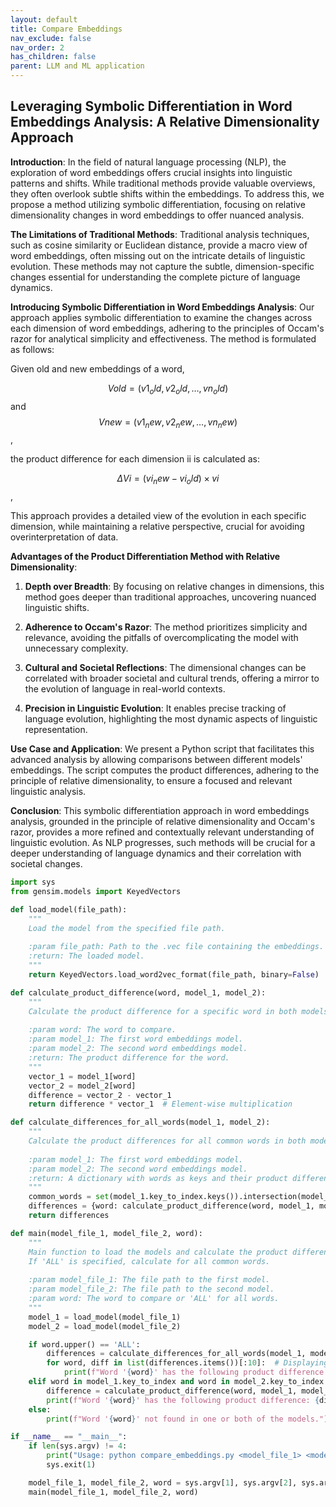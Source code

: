 ```yaml
---
layout: default
title: Compare Embeddings
nav_exclude: false
nav_order: 2
has_children: false
parent: LLM and ML application
---
```


## Leveraging Symbolic Differentiation in Word Embeddings Analysis: A Relative Dimensionality Approach

**Introduction**:
In the field of natural language processing (NLP), the exploration of word embeddings offers crucial insights into linguistic patterns and shifts. While traditional methods provide valuable overviews, they often overlook subtle shifts within the embeddings. To address this, we propose a method utilizing symbolic differentiation, focusing on relative dimensionality changes in word embeddings to offer nuanced analysis.

**The Limitations of Traditional Methods**:
Traditional analysis techniques, such as cosine similarity or Euclidean distance, provide a macro view of word embeddings, often missing out on the intricate details of linguistic evolution. These methods may not capture the subtle, dimension-specific changes essential for understanding the complete picture of language dynamics.

**Introducing Symbolic Differentiation in Word Embeddings Analysis**:
Our approach applies symbolic differentiation to examine the changes across each dimension of word embeddings, adhering to the principles of Occam's razor for analytical simplicity and effectiveness. The method is formulated as follows:

Given old and new embeddings of a word,

$$Vold=(v1_old,v2_old,…,vn_old)$$ and $$Vnew=(v1_new,v2_new,…,vn_new)$$,

the product difference for each dimension ii is calculated as:

$$ΔVi=(vi_new−vi_old)×vi$$ ,

This approach provides a detailed view of the evolution in each specific dimension, while maintaining a relative perspective, crucial for avoiding overinterpretation of data.

**Advantages of the Product Differentiation Method with Relative Dimensionality**:

1. **Depth over Breadth**: By focusing on relative changes in dimensions, this method goes deeper than traditional approaches, uncovering nuanced linguistic shifts.

2. **Adherence to Occam's Razor**: The method prioritizes simplicity and relevance, avoiding the pitfalls of overcomplicating the model with unnecessary complexity.

3. **Cultural and Societal Reflections**: The dimensional changes can be correlated with broader societal and cultural trends, offering a mirror to the evolution of language in real-world contexts.

4. **Precision in Linguistic Evolution**: It enables precise tracking of language evolution, highlighting the most dynamic aspects of linguistic representation.

**Use Case and Application**:
We present a Python script that facilitates this advanced analysis by allowing comparisons between different models' embeddings. The script computes the product differences, adhering to the principle of relative dimensionality, to ensure a focused and relevant linguistic analysis.

**Conclusion**:
This symbolic differentiation approach in word embeddings analysis, grounded in the principle of relative dimensionality and Occam's razor, provides a more refined and contextually relevant understanding of linguistic evolution. As NLP progresses, such methods will be crucial for a deeper understanding of language dynamics and their correlation with societal changes.


```python
import sys
from gensim.models import KeyedVectors

def load_model(file_path):
    """
    Load the model from the specified file path.
    
    :param file_path: Path to the .vec file containing the embeddings.
    :return: The loaded model.
    """
    return KeyedVectors.load_word2vec_format(file_path, binary=False)

def calculate_product_difference(word, model_1, model_2):
    """
    Calculate the product difference for a specific word in both models.
    
    :param word: The word to compare.
    :param model_1: The first word embeddings model.
    :param model_2: The second word embeddings model.
    :return: The product difference for the word.
    """
    vector_1 = model_1[word]
    vector_2 = model_2[word]
    difference = vector_2 - vector_1
    return difference * vector_1  # Element-wise multiplication

def calculate_differences_for_all_words(model_1, model_2):
    """
    Calculate the product differences for all common words in both models.
    
    :param model_1: The first word embeddings model.
    :param model_2: The second word embeddings model.
    :return: A dictionary with words as keys and their product differences as values.
    """
    common_words = set(model_1.key_to_index.keys()).intersection(model_2.key_to_index.keys())
    differences = {word: calculate_product_difference(word, model_1, model_2) for word in common_words}
    return differences

def main(model_file_1, model_file_2, word):
    """
    Main function to load the models and calculate the product difference for the specified word.
    If 'ALL' is specified, calculate for all common words.
    
    :param model_file_1: The file path to the first model.
    :param model_file_2: The file path to the second model.
    :param word: The word to compare or 'ALL' for all words.
    """
    model_1 = load_model(model_file_1)
    model_2 = load_model(model_file_2)

    if word.upper() == 'ALL':
        differences = calculate_differences_for_all_words(model_1, model_2)
        for word, diff in list(differences.items())[:10]:  # Displaying the first 10 for brevity
            print(f"Word '{word}' has the following product difference: {diff}")
    elif word in model_1.key_to_index and word in model_2.key_to_index:
        difference = calculate_product_difference(word, model_1, model_2)
        print(f"Word '{word}' has the following product difference: {difference}")
    else:
        print(f"Word '{word}' not found in one or both of the models.")

if __name__ == "__main__":
    if len(sys.argv) != 4:
        print("Usage: python compare_embeddings.py <model_file_1> <model_file_2> <word or 'ALL'>")
        sys.exit(1)

    model_file_1, model_file_2, word = sys.argv[1], sys.argv[2], sys.argv[3]
    main(model_file_1, model_file_2, word)

```
